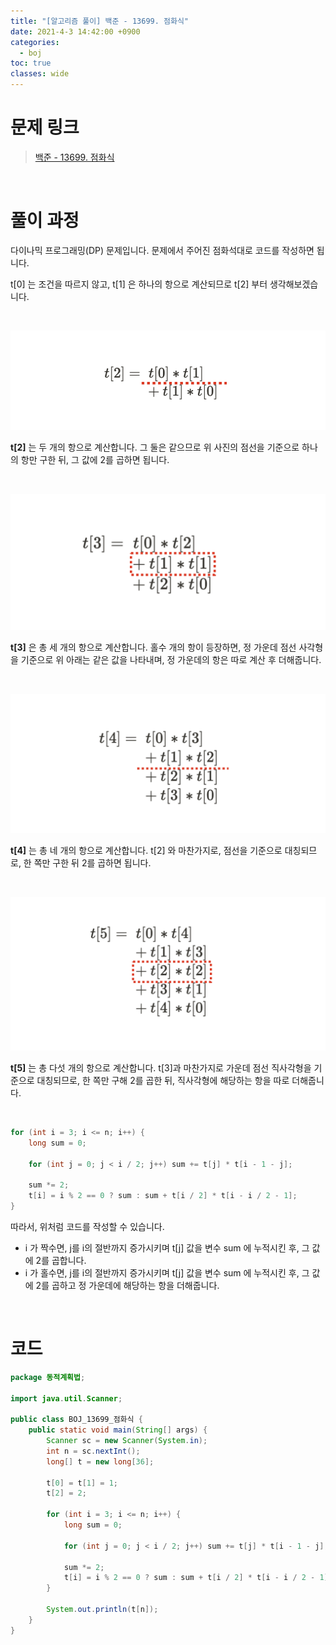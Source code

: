 ```yaml
---
title: "[알고리즘 풀이] 백준 - 13699. 점화식"
date: 2021-4-3 14:42:00 +0900
categories:
  - boj
toc: true
classes: wide
---
```


# 문제 링크

> [백준 - 13699. 점화식](https://www.acmicpc.net/problem/13699)

<br>

# 풀이 과정

다이나믹 프로그래밍(DP) 문제입니다. 문제에서 주어진 점화석대로 코드를 작성하면 됩니다.

t[0] 는 조건을 따르지 않고, t[1] 은 하나의 항으로 계산되므로 t[2] 부터 생각해보겠습니다.

<br>

![/assets/images/백준_13699_점화식-1.png](/assets/images/백준_13699_점화식-1.png)

**t[2]** 는 두 개의 항으로 계산합니다. 그 둘은 같으므로 위 사진의 점선을 기준으로 하나의 항만 구한 뒤, 그 값에 2를 곱하면 됩니다.

<br>

![/assets/images/백준_13699_점화식-2.png](/assets/images/백준_13699_점화식-2.png)

**t[3]** 은 총 세 개의 항으로 계산합니다. 홀수 개의 항이 등장하면, 정 가운데 점선 사각형을 기준으로 위 아래는 같은 값을 나타내며, 정 가운데의 항은 따로 계산 후 더해줍니다.

<br>

![/assets/images/백준_13699_점화식-3.png](/assets/images/백준_13699_점화식-3.png)

**t[4]** 는 총 네 개의 항으로 계산합니다. t[2] 와 마찬가지로, 점선을 기준으로 대칭되므로, 한 쪽만 구한 뒤 2를 곱하면 됩니다.

<br>

![/assets/images/백준_13699_점화식-4.png](/assets/images/백준_13699_점화식-4.png)

**t[5]** 는 총 다섯 개의 항으로 계산합니다. t[3]과 마찬가지로 가운데 점선 직사각형을 기준으로 대칭되므로, 한 쪽만 구해 2를 곱한 뒤, 직사각형에 해당하는 항을 따로 더해줍니다.

<br>

```java
for (int i = 3; i <= n; i++) {
    long sum = 0;

    for (int j = 0; j < i / 2; j++) sum += t[j] * t[i - 1 - j];

    sum *= 2;
    t[i] = i % 2 == 0 ? sum : sum + t[i / 2] * t[i - i / 2 - 1];
}
```

따라서, 위처럼 코드를 작성할 수 있습니다.

- i 가 짝수면, j를 i의 절반까지 증가시키며 t[j] 값을 변수 sum 에 누적시킨 후, 그 값에 2를 곱합니다.
- i 가 홀수면, j를 i의 절반까지 증가시키며 t[j] 값을 변수 sum 에 누적시킨 후, 그 값에 2를 곱하고 정 가운데에 해당하는 항을 더해줍니다.

<br>

# 코드

```java
package 동적계획법;

import java.util.Scanner;

public class BOJ_13699_점화식 {
    public static void main(String[] args) {
        Scanner sc = new Scanner(System.in);
        int n = sc.nextInt();
        long[] t = new long[36];

        t[0] = t[1] = 1;
        t[2] = 2;

        for (int i = 3; i <= n; i++) {
            long sum = 0;

            for (int j = 0; j < i / 2; j++) sum += t[j] * t[i - 1 - j];

            sum *= 2;
            t[i] = i % 2 == 0 ? sum : sum + t[i / 2] * t[i - i / 2 - 1];
        }

        System.out.println(t[n]);
    }
}
```